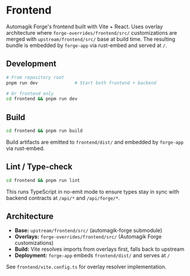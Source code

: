 # Frontend

Automagik Forge's frontend built with Vite + React. Uses overlay architecture where `forge-overrides/frontend/src/` customizations are merged with `upstream/frontend/src/` base at build time. The resulting bundle is embedded by `forge-app` via rust-embed and served at `/`.

## Development

```bash
# From repository root
pnpm run dev              # Start both frontend + backend

# Or frontend only
cd frontend && pnpm run dev
```

## Build

```bash
cd frontend && pnpm run build
```

Build artifacts are emitted to `frontend/dist/` and embedded by `forge-app` via rust-embed.

## Lint / Type-check

```bash
cd frontend && pnpm run lint
```

This runs TypeScript in no-emit mode to ensure types stay in sync with backend contracts at `/api/*` and `/api/forge/*`.

## Architecture

- **Base:** `upstream/frontend/src/` (automagik-forge submodule)
- **Overlays:** `forge-overrides/frontend/src/` (Automagik Forge customizations)
- **Build:** Vite resolves imports from overlays first, falls back to upstream
- **Deployment:** `forge-app` embeds `frontend/dist/` and serves at `/`

See `frontend/vite.config.ts` for overlay resolver implementation.
